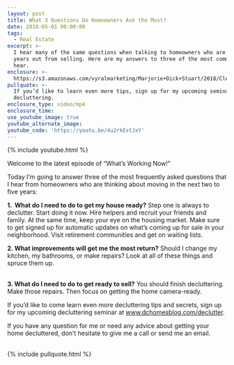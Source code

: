 ```yaml
---
layout: post
title: What 3 Questions Do Homeowners Ask the Most?
date: 2018-05-01 00:00:00
tags:
  - Real Estate
excerpt: >-
  I hear many of the same questions when talking to homeowners who are a few
  years out from selling. Here are my answers to three of the most common ones I
  hear.
enclosure: >-
  https://s3.amazonaws.com/vyralmarketing/Marjorie+Dick+Stuart/2018/Cleveland+Park+Real+Estate-+What+3+Questions+Do+Homeowners+Ask+the+Most%253F.mp4
pullquote: >-
  If you’d like to learn even more tips, sign up for my upcoming seminar on
  decluttering.
enclosure_type: video/mp4
enclosure_time:
use_youtube_image: true
youtube_alternate_image:
youtube_code: 'https://youtu.be/4u2rkEstJxY'
---
```


{% include youtube.html %}

Welcome to the latest episode of “What’s Working Now!”

Today I’m going to answer three of the most frequently asked questions that I hear from homeowners who are thinking about moving in the next two to five years:

**1. &nbsp;What do I need to do to get my house ready?** Step one is always to declutter. Start doing it now. Hire helpers and recruit your friends and family. At the same time, keep your eye on the housing market. Make sure to get signed up for automatic updates on what’s coming up for sale in your neighborhood. Visit retirement communities and get on waiting lists.

**2. What improvements will get me the most return?** Should I change my kitchen, my bathrooms, or make repairs? Look at all of these things and spruce them up.

<br>**3. What do I need to do to get ready to sell?** You should finish decluttering. Make those repairs. Then focus on getting the home camera-ready.

If you’d like to come learn even more decluttering tips and secrets, sign up for my upcoming decluttering seminar at www.dchomesblog.com/declutter.&nbsp;

If you have any question for me or need any advice about getting your home decluttered, don’t hesitate to give me a call or send me an email.&nbsp;<br>&nbsp;

{% include pullquote.html %}
